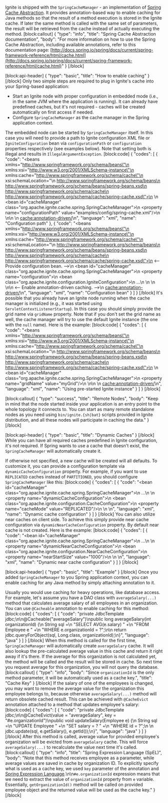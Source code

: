Ignite is shipped with the `SpringCacheManager` - an implementation of [Spring Cache Abstraction](http://docs.spring.io/spring/docs/current/spring-framework-reference/html/cache.html). It provides annotation-based way to enable caching for Java methods so that the result of a method execution is stored in the Ignite cache. If later the same method is called with the same set of parameters, the result will be retrieved from the cache instead of actually executing the method.
[block:callout]
{
  "type": "info",
  "title": "Spring Cache Abstraction documentation",
  "body": "For more information on how to use the Spring Cache Abstraction, including available annotations, refer to this documentation page: [http://docs.spring.io/spring/docs/current/spring-framework-reference/html/cache.html](http://docs.spring.io/spring/docs/current/spring-framework-reference/html/cache.html)"
}
[/block]

[block:api-header]
{
  "type": "basic",
  "title": "How to enable caching"
}
[/block]
Only two simple steps are required to plug in Ignite's cache into your Spring-based application:
* Start an Ignite node with proper configuration in embedded mode (i.e., in the same JVM where the application is running). It can already have predefined caches, but it's not required - caches will be created automatically on first access if needed.
* Configure `SpringCacheManager` as the cache manager in the Spring application context.

The embedded node can be started by `SpringCacheManager` itself. In this case you will need to provide a path to Ignite configuration XML file or `IgniteConfiguration` bean via `configurationPath` or `configuration` properties respectively (see examples below). Note that setting both is illegal and results in `IllegalArgumentException`.
[block:code]
{
  "codes": [
    {
      "code": "<beans xmlns=\"http://www.springframework.org/schema/beans\"\n       xmlns:xsi=\"http://www.w3.org/2001/XMLSchema-instance\"\n       xmlns:cache=\"http://www.springframework.org/schema/cache\"\n       xsi:schemaLocation=\"\n         http://www.springframework.org/schema/beans\n         http://www.springframework.org/schema/beans/spring-beans.xsd\n         http://www.springframework.org/schema/cache\n         http://www.springframework.org/schema/cache/spring-cache.xsd\">\n    <!-- Provide configuration file path. -->\n    <bean id=\"cacheManager\" class=\"org.apache.ignite.cache.spring.SpringCacheManager\">\n        <property name=\"configurationPath\" value=\"examples/config/spring-cache.xml\"/>\n    </bean>\n\n    <!-- Enable annotation-driven caching. -->\n    <cache:annotation-driven/>\n</beans>",
      "language": "xml",
      "name": "Configuration path"
    },
    {
      "code": "<beans xmlns=\"http://www.springframework.org/schema/beans\"\n       xmlns:xsi=\"http://www.w3.org/2001/XMLSchema-instance\"\n       xmlns:cache=\"http://www.springframework.org/schema/cache\"\n       xsi:schemaLocation=\"\n         http://www.springframework.org/schema/beans\n         http://www.springframework.org/schema/beans/spring-beans.xsd\n         http://www.springframework.org/schema/cache\n         http://www.springframework.org/schema/cache/spring-cache.xsd\">\n    <-- Provide configuration bean. -->\n    <bean id=\"cacheManager\" class=\"org.apache.ignite.cache.spring.SpringCacheManager\">\n        <property name=\"configuration\">\n            <bean class=\"org.apache.ignite.configuration.IgniteConfiguration\">\n                 ...\n            </bean>\n        </property>\n    </bean>\n\n    <-- Enable annotation-driven caching. -->\n    <cache:annotation-driven/>\n</beans>",
      "language": "xml",
      "name": "Configuration bean"
    }
  ]
}
[/block]
It's possible that you already have an Ignite node running when the cache manager is initialized (e.g., it was started using `ServletContextListenerStartup`). In this case you should simply provide the grid name via `gridName` property. Note that if you don't set the grid name as well, the cache manager will try to use the default Ignite instance (the one with the `null` name). Here is the example:
[block:code]
{
  "codes": [
    {
      "code": "<beans xmlns=\"http://www.springframework.org/schema/beans\"\n       xmlns:xsi=\"http://www.w3.org/2001/XMLSchema-instance\"\n       xmlns:cache=\"http://www.springframework.org/schema/cache\"\n       xsi:schemaLocation=\"\n         http://www.springframework.org/schema/beans\n         http://www.springframework.org/schema/beans/spring-beans.xsd\n         http://www.springframework.org/schema/cache\n         http://www.springframework.org/schema/cache/spring-cache.xsd\">\n    <!-- Provide grid name. -->\n    <bean id=\"cacheManager\" class=\"org.apache.ignite.cache.spring.SpringCacheManager\">\n        <property name=\"gridName\" value=\"myGrid\"/>\n    </bean>\n\n    <!-- Enable annotation-driven caching. -->\n    <cache:annotation-driven/>\n</beans>",
      "language": "xml",
      "name": "Using pre-started Ignite instance"
    }
  ]
}
[/block]

[block:callout]
{
  "type": "success",
  "title": "Remote Nodes",
  "body": "Keep in mind that the node started inside your application is an entry point to the whole topology it connects to. You can start as many remote standalone nodes as you need using `bin/ignite.{sh|bat}` scripts provided in Ignite distribution, and all these nodes will participate in caching the data."
}
[/block]

[block:api-header]
{
  "type": "basic",
  "title": "Dynamic Caches"
}
[/block]
While you can have all required caches predefined in Ignite configuration, it's not required. If Spring wants to use a cache that doesn't exist, the `SpringCacheManager` will automatically create it.

If otherwise not specified, a new cache will be created will all defaults. To customize it, you can provide a configuration template via `dynamicCacheConfiguration` property. For example, if you want to use `REPLICATED` caches instead of `PARTITIONED`, you should configure `SpringCacheManager` like this:
[block:code]
{
  "codes": [
    {
      "code": "<bean id=\"cacheManager\" class=\"org.apache.ignite.cache.spring.SpringCacheManager\">\n    ...\n  \n    <property name=\"dynamicCacheConfiguration\">\n        <bean class=\"org.apache.ignite.configuration.CacheConfiguration\">\n            <property name=\"cacheMode\" value=\"REPLICATED\"/>\n        </bean>\n    </property>\n</bean>",
      "language": "xml",
      "name": "Dynamic cache configuration"
    }
  ]
}
[/block]
You can also utilize near caches on client side. To achieve this simply provide near cache configuration via `dynamicNearCacheConfiguration` property. By default near cache is not created. Here is the example:
[block:code]
{
  "codes": [
    {
      "code": "<bean id=\"cacheManager\" class=\"org.apache.ignite.cache.spring.SpringCacheManager\">\n    ...\n  \n    <property name=\"dynamicNearCacheConfiguration\">\n        <bean class=\"org.apache.ignite.configuration.NearCacheConfiguration\">\n            <property name=\"nearStartSize\" value=\"1000\"/>\n        </bean>\n    </property>\n</bean>",
      "language": "xml",
      "name": "Dynamic near cache configuration"
    }
  ]
}
[/block]

[block:api-header]
{
  "type": "basic",
  "title": "Example"
}
[/block]
Once you added `SpringCacheManager` to you Spring application context, you can enable caching for any Java method by simply attaching annotation to it.

Usually you would use caching for heavy operations, like database access. For example, let's assume you have a DAO class with `averageSalary(...)` method that calculates average salary of all employees in an organization. You can use `@Cacheable` annotation to enable caching for this method:
[block:code]
{
  "codes": [
    {
      "code": "private JdbcTemplate jdbc;\n\n@Cacheable(\"averageSalary\")\npublic long averageSalary(int organizationId) {\n    String sql =\n        \"SELECT AVG(e.salary) \" +\n        \"FROM Employee e \" +\n        \"WHERE e.organizationId = ?\";\n\n    return jdbc.queryForObject(sql, Long.class, organizationId);\n}",
      "language": "java"
    }
  ]
}
[/block]
When this method is called for the first time, `SpringCacheManager` will automatically create `averageSalary` cache. It will also lookup the pre-calculated average value in this cache and return it right away if it's there. If the average for this organization is not calculated yet, the method will be called and the result will be stored in cache. So next time you request average for this organization, you will not query the database.
[block:callout]
{
  "type": "info",
  "body": "Since `organizationId` is the only method parameter, it will be automatically used as a cache key.",
  "title": "Cache Key"
}
[/block]
If the salary of one of the employees is changed, you may want to remove the average value for the organization this employee belongs to, because otherwise `averageSalary(...)` method will return obsolete cached result. This can be achieved with `@CacheEvict` annotation attached to a method that updates employee's salary:
[block:code]
{
  "codes": [
    {
      "code": "private JdbcTemplate jdbc;\n\n@CacheEvict(value = \"averageSalary\", key = \"#e.organizationId\")\npublic void updateSalary(Employee e) {\n    String sql =\n        \"UPDATE Employee \" +\n        \"SET salary = ? \" +\n        \"WHERE id = ?\";\n  \n    jdbc.update(sql, e.getSalary(), e.getId());\n}",
      "language": "java"
    }
  ]
}
[/block]
After this method is called, average value for provided employee's organization will be evicted from `averageSalary` cache. This will force `averageSalary(...)` to recalculate the value next time it's called.
[block:callout]
{
  "type": "info",
  "title": "Spring Expression Language (SpEL)",
  "body": "Note that this method receives employee as a parameter, while average values are saved in cache by organization ID. To explicitly specify what is used as a cache key, we used `key` parameter of the annotation and [Spring Expression Language](http://docs.spring.io/spring/docs/current/spring-framework-reference/html/expressions.html).\n\n`#e.organizationId` expression means that we need to extract the value of `organizationId` property from `e` variable. Essentially, `getOrganizationId()` method will be called on provided employee object and the returned value will be used as the cache key."
}
[/block]